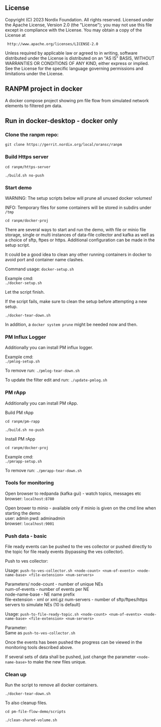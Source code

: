 ## License

Copyright (C) 2023 Nordix Foundation. All rights reserved.
Licensed under the Apache License, Version 2.0 (the "License");
you may not use this file except in compliance with the License.
You may obtain a copy of the License at

     http://www.apache.org/licenses/LICENSE-2.0

Unless required by applicable law or agreed to in writing, software
distributed under the License is distributed on an "AS IS" BASIS,
WITHOUT WARRANTIES OR CONDITIONS OF ANY KIND, either express or implied.
See the License for the specific language governing permissions and
limitations under the License.

## RANPM project in docker

A docker compose project showing pm file flow from simulated network elements to filtered pm data.

## Run in docker-desktop - docker only

### Clone the ranpm repo:

`git clone https://gerrit.nordix.org/local/oransc/ranpm`

### Build Https server

`cd ranpm/https-server`

`./build.sh no-push`


### Start demo

WARNING: The setup scripts below will prune all unused docker volumes!

INFO: Temporary files for some containers will be stored in subdirs under `/tmp`

`cd ranpm/docker-proj`

There are several ways to start and run the demo, with file or minio file storage, single or multi instances of data-file collector and kafka as well as a choice of sftp, ftpes or https.
Additional configuration can be made in the setup script.

It could be a good idea to clean any other running containers in docker to avoid port and container name clashes.

Command usage: `docker-setup.sh`


Example cmd: \
`./docker-setup.sh`

Let the script finish.

If the script fails, make sure to clean the setup before attempting a new setup.

`./docker-tear-down.sh`

In addition, a `docker system prune` might be needed now and then.

### PM Influx Logger
Additionally you can install PM influx logger.

Example cmd: \
`./pmlog-setup.sh`

To remove run:
`./pmlog-tear-down.sh`

To update the filter edit and run:
`./update-pmlog.sh`

### PM rApp
Additionally you can install PM rApp.

Build PM rApp

`cd ranpm/pm-rapp`

`./build.sh no-push`

Install PM rApp

`cd ranpm/docker-proj`

Example cmd: \
`./pmrapp-setup.sh`

To remove run:
`./pmrapp-tear-down.sh`


### Tools for monitoring

Open browser to redpanda (kafka gui) - watch topics, messages etc\
browser: `localhost:8780`

Open brower to minio - available only if minio is given on the cmd line when starting the demo\
user: admin pwd: adminadmin\
browser: `localhost:9001`


### Push data - basic

File ready events can be pushed to the ves collector or pushed directly to the topic for file ready events (bypassing the ves collector).

Push to ves collector:

Usage: `push-to-ves-collector.sh <node-count> <num-of-events> <node-name-base> <file-extension> <num-servers>`

Parameters/
node-count - number of unique NEs\
num-of-events - number of events per NE\
node-name-base - NE name prefix\
file-extension - xml or xml.gz
num-servers - number of sftp/ftpes/https servers to simulate  NEs (10 is default)

Usage: `push-to-file-ready-topic.sh <node-count> <num-of-events> <node-name-base> <file-extension> <num-servers>`

Parameter: \
Same as `push-to-ves-collector.sh`

Once the events has been pushed the progress can be viewed in the monitoring tools described above.

If several sets of data shall be pushed, just change the parameter `<node-name-base>` to make the new files unique.


### Clean up

Run the script to remove all docker containers.

`./docker-tear-down.sh`

To also cleanup files.

`cd pm-file-flow-demo/scripts`

`./clean-shared-volume.sh`

